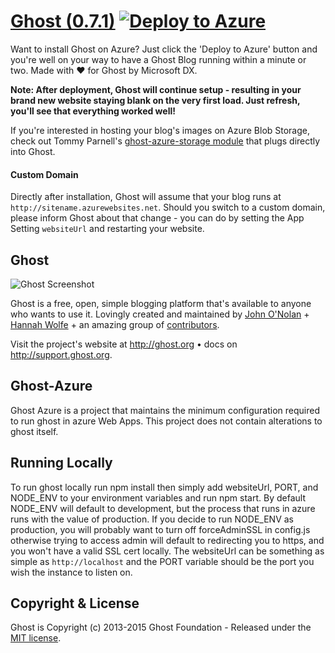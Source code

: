 # [Ghost (0.7.1)](https://github.com/TryGhost/Ghost) [![Deploy to Azure](http://azuredeploy.net/deploybutton.png)](https://azuredeploy.net/)

Want to install Ghost on Azure? Just click the 'Deploy to Azure' button and you're well on your way to have a Ghost Blog running within a minute or two. Made with :heart: for Ghost by Microsoft DX.

**Note: After deployment, Ghost will continue setup - resulting in your brand new website staying blank on the very first load. Just refresh, you'll see that everything worked well!**

If you're interested in hosting your blog's images on Azure Blob Storage, check out Tommy Parnell's [ghost-azure-storage module](https://github.com/tparnell8/ghost-azurestorage) that plugs directly into Ghost.

#### Custom Domain
Directly after installation, Ghost will assume that your blog runs at `http://sitename.azurewebsites.net`. Should you switch to a custom domain, please inform Ghost about that change - you can do by setting the App Setting `websiteUrl` and restarting your website.

## Ghost
![Ghost Screenshot](https://cloud.githubusercontent.com/assets/120485/4828504/9e832764-5f80-11e4-8ac1-0332bcc67a35.png)

Ghost is a free, open, simple blogging platform that's available to anyone who wants to use it. Lovingly created and maintained by [John O'Nolan](http://twitter.com/JohnONolan) + [Hannah Wolfe](http://twitter.com/ErisDS) + an amazing group of [contributors](https://github.com/TryGhost/Ghost/contributors).

Visit the project's website at <http://ghost.org> &bull; docs on <http://support.ghost.org>.

## Ghost-Azure

Ghost Azure is a project that maintains the minimum configuration required to run ghost in azure Web Apps. This project does not contain alterations to ghost itself.  

## Running Locally

To run ghost locally run npm install then simply add websiteUrl, PORT, and NODE_ENV to your environment variables and run npm start. By default NODE_ENV will default to development, but the process that runs in azure runs with the value of production. If you decide to run NODE_ENV as production, you will probably want to turn off forceAdminSSL in config.js otherwise trying to access admin will default to redirecting you to https, and you won't have a valid SSL cert locally. The websiteUrl can be something as simple as `http://localhost` and the PORT variable should be the port you wish the instance to listen on.


## Copyright & License

Ghost is Copyright (c) 2013-2015 Ghost Foundation - Released under the [MIT license](LICENSE).
